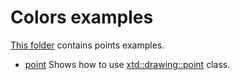 # Colors examples

[This folder](.) contains points examples.

* [point](point/README.md) Shows how to use [xtd::drawing::point](https://codedocs.xyz/gammasoft71/xtd/classxtd_1_1drawing_1_1point.html) class.
